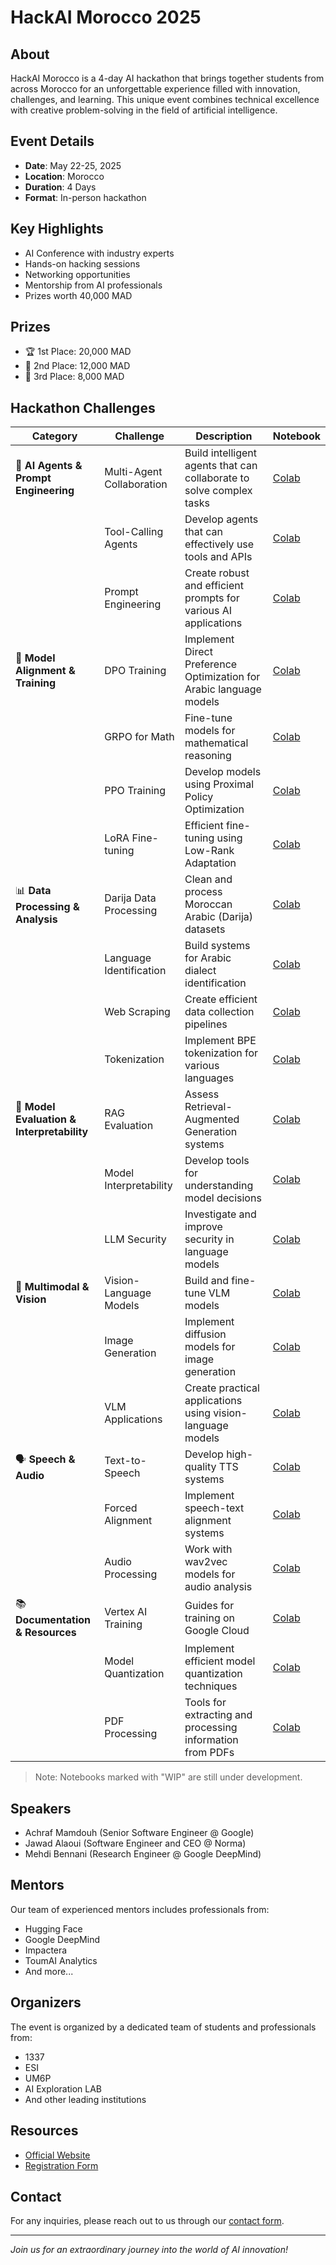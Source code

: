 # HackAI Morocco 2025

## About
HackAI Morocco is a 4-day AI hackathon that brings together students from across Morocco for an unforgettable experience filled with innovation, challenges, and learning. This unique event combines technical excellence with creative problem-solving in the field of artificial intelligence.

## Event Details
- **Date**: May 22-25, 2025
- **Location**: Morocco
- **Duration**: 4 Days
- **Format**: In-person hackathon

## Key Highlights
- AI Conference with industry experts
- Hands-on hacking sessions
- Networking opportunities
- Mentorship from AI professionals
- Prizes worth 40,000 MAD

## Prizes
- 🏆 1st Place: 20,000 MAD
- 🥈 2nd Place: 12,000 MAD
- 🥉 3rd Place: 8,000 MAD

## Hackathon Challenges

| Category | Challenge | Description | Notebook |
|----------|-----------|-------------|-----------|
| 🤖 **AI Agents & Prompt Engineering** | Multi-Agent Collaboration | Build intelligent agents that can collaborate to solve complex tasks | [Colab](https://colab.research.google.com/github/HackAI-2025/hackai-challenges/blob/main/new_notebooks/agents_mcp.ipynb) |
| | Tool-Calling Agents | Develop agents that can effectively use tools and APIs | [Colab](https://colab.research.google.com/github/HackAI-2025/hackai-challenges/blob/main/new_notebooks/agents_smolagents_toolcalling.ipynb) |
| | Prompt Engineering | Create robust and efficient prompts for various AI applications | [Colab](https://colab.research.google.com/github/HackAI-2025/hackai-challenges/blob/main/new_notebooks/agents_prompt_engineering.ipynb) |
| 🔄 **Model Alignment & Training** | DPO Training | Implement Direct Preference Optimization for Arabic language models | [Colab](https://colab.research.google.com/github/HackAI-2025/hackai-challenges/blob/main/new_notebooks/alignment_dpo_aragpt2_arabicpreference.ipynb) |
| | GRPO for Math | Fine-tune models for mathematical reasoning | [Colab](https://colab.research.google.com/github/HackAI-2025/hackai-challenges/blob/main/new_notebooks/alignment_grpo_qwen3_math.ipynb) |
| | PPO Training | Develop models using Proximal Policy Optimization | [Colab](https://colab.research.google.com/github/HackAI-2025/hackai-challenges/blob/main/new_notebooks/alignment_ppo_alatlas_msac.ipynb) |
| | LoRA Fine-tuning | Efficient fine-tuning using Low-Rank Adaptation | [Colab](https://colab.research.google.com/github/HackAI-2025/hackai-challenges/blob/main/new_notebooks/train_sft_lora_alatlas_darijasftdataset.ipynb) |
| 📊 **Data Processing & Analysis** | Darija Data Processing | Clean and process Moroccan Arabic (Darija) datasets | [Colab](https://colab.research.google.com/github/HackAI-2025/hackai-challenges/blob/main/new_notebooks/data_cleanup_tweet_dataset_darija.ipynb) |
| | Language Identification | Build systems for Arabic dialect identification | [Colab](https://colab.research.google.com/github/HackAI-2025/hackai-challenges/blob/main/new_notebooks/data_language_identification_fasttext.ipynb) |
| | Web Scraping | Create efficient data collection pipelines | [Colab](https://colab.research.google.com/github/HackAI-2025/hackai-challenges/blob/main/new_notebooks/data_scraping_bs4_goudma.ipynb) |
| | Tokenization | Implement BPE tokenization for various languages | [Colab](https://colab.research.google.com/github/HackAI-2025/hackai-challenges/blob/main/new_notebooks/data_tokenization_bpe.ipynb) |
| 🎯 **Model Evaluation & Interpretability** | RAG Evaluation | Assess Retrieval-Augmented Generation systems | [Colab](https://colab.research.google.com/github/HackAI-2025/hackai-challenges/blob/main/new_notebooks/embedding_evaluate_ragas.ipynb) |
| | Model Interpretability | Develop tools for understanding model decisions | [Colab](https://colab.research.google.com/github/HackAI-2025/hackai-challenges/blob/main/new_notebooks/WIP_interpretability.ipynb) |
| | LLM Security | Investigate and improve security in language models | [Colab](https://colab.research.google.com/github/HackAI-2025/hackai-challenges/blob/main/new_notebooks/WIP_security_llm.ipynb) |
| 🎨 **Multimodal & Vision** | Vision-Language Models | Build and fine-tune VLM models | [Colab](https://colab.research.google.com/github/HackAI-2025/hackai-challenges/blob/main/new_notebooks/WIP_vlm_finetune.ipynb) |
| | Image Generation | Implement diffusion models for image generation | [Colab](https://colab.research.google.com/github/HackAI-2025/hackai-challenges/blob/main/new_notebooks/image_diffusion_ddpm.ipynb) |
| | VLM Applications | Create practical applications using vision-language models | [Colab](https://colab.research.google.com/github/HackAI-2025/hackai-challenges/blob/main/new_notebooks/vlm_usage.ipynb) |
| 🗣️ **Speech & Audio** | Text-to-Speech | Develop high-quality TTS systems | [Colab](https://colab.research.google.com/github/HackAI-2025/hackai-challenges/blob/main/new_notebooks/WIP_speech_text2speech.ipynb) |
| | Forced Alignment | Implement speech-text alignment systems | [Colab](https://colab.research.google.com/github/HackAI-2025/hackai-challenges/blob/main/new_notebooks/speech_forced_alignment.ipynb) |
| | Audio Processing | Work with wav2vec models for audio analysis | [Colab](https://colab.research.google.com/github/HackAI-2025/hackai-challenges/blob/main/new_notebooks/speech_wav2vec_dodaaudio.ipynb) |
| 📚 **Documentation & Resources** | Vertex AI Training | Guides for training on Google Cloud | [Colab](https://colab.research.google.com/github/HackAI-2025/hackai-challenges/blob/main/new_notebooks/docs_vertexai_training.ipynb) |
| | Model Quantization | Implement efficient model quantization techniques | [Colab](https://colab.research.google.com/github/HackAI-2025/hackai-challenges/blob/main/new_notebooks/train_quantization.ipynb) |
| | PDF Processing | Tools for extracting and processing information from PDFs | [Colab](https://colab.research.google.com/github/HackAI-2025/hackai-challenges/blob/main/new_notebooks/embedding_process_pdf.ipynb) |

> Note: Notebooks marked with "WIP" are still under development.

## Speakers
- Achraf Mamdouh (Senior Software Engineer @ Google)
- Jawad Alaoui (Software Engineer and CEO @ Norma)
- Mehdi Bennani (Research Engineer @ Google DeepMind)

## Mentors
Our team of experienced mentors includes professionals from:
- Hugging Face
- Google DeepMind
- Impactera
- ToumAI Analytics
- And more...

## Organizers
The event is organized by a dedicated team of students and professionals from:
- 1337
- ESI
- UM6P
- AI Exploration LAB
- And other leading institutions

## Resources
- [Official Website](https://hackai.ma)
- [Registration Form](https://hackai.ma/register)

## Contact
For any inquiries, please reach out to us through our [contact form](https://hackai.ma/contact).

---

*Join us for an extraordinary journey into the world of AI innovation!* 